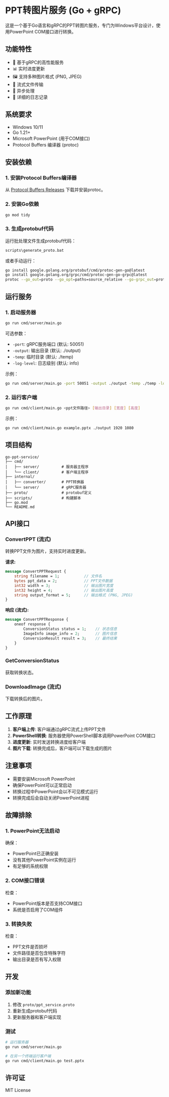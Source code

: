 # PPT转图片服务 (Go + gRPC)

这是一个基于Go语言和gRPC的PPT转图片服务，专门为Windows平台设计，使用PowerPoint COM接口进行转换。

## 功能特性

- 🚀 基于gRPC的高性能服务
- 📊 实时进度更新
- 🖼️ 支持多种图片格式 (PNG, JPEG)
- 📱 流式文件传输
- 🔄 异步处理
- 📝 详细的日志记录

## 系统要求

- Windows 10/11
- Go 1.21+
- Microsoft PowerPoint (用于COM接口)
- Protocol Buffers 编译器 (protoc)

## 安装依赖

### 1. 安装Protocol Buffers编译器

从 [Protocol Buffers Releases](https://github.com/protocolbuffers/protobuf/releases) 下载并安装protoc。

### 2. 安装Go依赖

```bash
go mod tidy
```

### 3. 生成protobuf代码

运行批处理文件生成protobuf代码：

```bash
scripts\generate_proto.bat
```

或者手动运行：

```bash
go install google.golang.org/protobuf/cmd/protoc-gen-go@latest
go install google.golang.org/grpc/cmd/protoc-gen-go-grpc@latest
protoc --go_out=proto --go_opt=paths=source_relative --go-grpc_out=proto --go-grpc_opt=paths=source_relative proto/ppt_service.proto
```

## 运行服务

### 1. 启动服务器

```bash
go run cmd/server/main.go
```

可选参数：
- `-port`: gRPC服务端口 (默认: 50051)
- `-output`: 输出目录 (默认: ./output)
- `-temp`: 临时目录 (默认: ./temp)
- `-log-level`: 日志级别 (默认: info)

示例：
```bash
go run cmd/server/main.go -port 50051 -output ./output -temp ./temp -log-level debug
```

### 2. 运行客户端

```bash
go run cmd/client/main.go <ppt文件路径> [输出目录] [宽度] [高度]
```

示例：
```bash
go run cmd/client/main.go example.pptx ./output 1920 1080
```

## 项目结构

```
go-ppt-service/
├── cmd/
│   ├── server/          # 服务器主程序
│   └── client/          # 客户端主程序
├── internal/
│   ├── converter/       # PPT转换器
│   └── server/          # gRPC服务器
├── proto/               # protobuf定义
├── scripts/             # 构建脚本
├── go.mod
└── README.md
```

## API接口

### ConvertPPT (流式)

转换PPT文件为图片，支持实时进度更新。

**请求:**
```protobuf
message ConvertPPTRequest {
    string filename = 1;           // 文件名
    bytes ppt_data = 2;            // PPT文件数据
    int32 width = 3;               // 输出图片宽度
    int32 height = 4;              // 输出图片高度
    string output_format = 5;      // 输出格式 (PNG, JPEG)
}
```

**响应 (流式):**
```protobuf
message ConvertPPTResponse {
    oneof response {
        ConversionStatus status = 1;    // 状态信息
        ImageInfo image_info = 2;       // 图片信息
        ConversionResult result = 3;    // 最终结果
    }
}
```

### GetConversionStatus

获取转换状态。

### DownloadImage (流式)

下载转换后的图片。

## 工作原理

1. **客户端上传**: 客户端通过gRPC流式上传PPT文件
2. **PowerShell转换**: 服务器使用PowerShell脚本调用PowerPoint COM接口
3. **进度更新**: 实时发送转换进度给客户端
4. **图片下载**: 转换完成后，客户端可以下载生成的图片

## 注意事项

- 需要安装Microsoft PowerPoint
- 确保PowerPoint可以正常启动
- 转换过程中PowerPoint会以不可见模式运行
- 转换完成后会自动关闭PowerPoint进程

## 故障排除

### 1. PowerPoint无法启动

确保：
- PowerPoint已正确安装
- 没有其他PowerPoint实例在运行
- 有足够的系统权限

### 2. COM接口错误

检查：
- PowerPoint版本是否支持COM接口
- 系统是否启用了COM组件

### 3. 转换失败

检查：
- PPT文件是否损坏
- 文件路径是否包含特殊字符
- 输出目录是否有写入权限

## 开发

### 添加新功能

1. 修改 `proto/ppt_service.proto`
2. 重新生成protobuf代码
3. 更新服务器和客户端实现

### 测试

```bash
# 运行服务器
go run cmd/server/main.go

# 在另一个终端运行客户端
go run cmd/client/main.go test.pptx
```

## 许可证

MIT License
